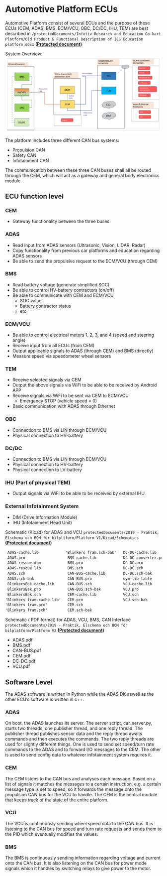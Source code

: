 # Automotive Platform ECUs
Automotive Platform consist of several ECUs and the purpose of these ECUs (CEM, ADAS, BMS, ECM/VCU, OBC, DC/DC, IHU, TEM) are best described in `/protectedDocuments/Infotiv Research and Education Go-kart Platform/Old Product & Functional Description of IES Education platform.docx` **([Protected document](contact.md))**

System Overview:
![System Overview!](assets/images/system-overview.png "System Overview")

The platform includes three different CAN bus systems:

- Propulsion CAN
- Safety CAN
- Infotainment CAN


The communication between these three CAN buses shall all be routed through the CEM, which will act as a gateway and general body electronics module.

## ECU function level

### CEM 
- Gateway functionality between the three buses
          
### ADAS
- Read input from ADAS sensors (Ultrasonic, Vision, LIDAR, Radar)
- Copy functionality from previous car platforms and education regarding ADAS sensors
- Be able to send the propulsive request to the ECM/VCU (through CEM)

### BMS
- Read battery voltage (generate simplified SOC)
- Be able to control HV-battery contractors (on/off)
- Be able to communicate with CEM and ECM/VCU
	* SOC value 
	* Battery contractor status
	* etc
      
### ECM/VCU
- Be able to control electrical motors 1, 2, 3, and 4 (speed and steering angle)
- Receive input from all ECUs (from CEM)
- Output applicable signals to ADAS (through CEM) and BMS (directly)
- Measure speed via speedometer wheel sensors

### TEM
- Receive selected signals via CEM
- Output the above signals via WiFi to be able to be received by Android APP
- Receive signals via WiFi to be sent via CEM to ECM/VCU
	* Emergency STOP (vehicle speed = 0)
- Basic communication with ADAS through Ethernet

### OBC
- Connection to BMS via LIN through ECM/VCU
- Physical connection to HV-battery

### DC/DC
- Connection to BMS via LIN through ECM/VCU
- Physical connection to HV-battery
- Physical connection to LV-battery

### IHU (Part of physical TEM)
- Output signals via WiFi to be able to be received by external IHU


### External Infotainment System
- DIM (Drive Information Module)
- IHU (Infotainment Head Unit)

Schematic (Kicad) for ADAS and VCU `protectedDocuments/2019 - Praktik, Elschema och BOM för bilpltform/Platform V1/Kicad/Schematics` **([Protected document](contact.md))**

```txt
 ADAS-cache.lib            'Blinkers fram.sch-bak'   DC-DC-cache.lib
 ADAS.pro                   BMS-cache.lib           'DC-DC converter.pro'
 ADAS-rescue.dcm            BMS.pro                  DC-DC.pro
 ADAS-rescue.lib            BMS.sch                  DC-DC.sch
 ADAS.sch                   CAN-BUS-cache.lib        DC-DC.sch-bak
 ADAS.sch-bak               CAN-BUS.pro              sym-lib-table
 BlinkersBak-cache.lib      CAN-BUS.sch              VCU-cache.lib
 BlinkersBak.pro            CAN-BUS.sch-bak          VCU.pro
 BlinkersBak.sch            CEM-cache.lib            VCU.sch
'Blinkers fram-cache.lib'   CEM.pro                  VCU.sch-bak
'Blinkers fram.pro'         CEM.sch
'Blinkers fram.sch'         CEM.sch-bak
```

Schematic ( PDF format) for ADAS, VCU, BMS, CAN Interface `protectedDocuments/2019 - Praktik, Elschema och BOM för bilplatform/Platform V2` **([Protected document](contact.md))**

- ADAS.pdf
- BMS.pdf
- CAN-BUS.pdf
- CEM.pdf
- DC-DC.pdf
- VCU.pdf


## Software Level
The ADAS software is written in Python while the ADAS DK aswell as the other ECU’s software is written in c++. 

### ADAS
On boot, the ADAS launches its server. The server script, car_server.py, starts two threads, one publisher thread, and one reply thread. The publisher thread publishes sensor data and the reply thread awaits commands and then executes the commands. 
The two reply threads are used for slightly different things. One is used to send set speed/turn rate commands to the ADAS and to forward I/O messages to the CEM. The other is used to send config data to whatever infotainment system requires it.

### CEM
The CEM listens to the CAN bus and analyses each message. Based on a list of signals it matches the messages to a certain instruction, e.g. a certain message type is set to speed, so it forwards the message onto the propulsion CAN bus for the VCU to handle. The CEM is the central module that keeps track of the state of the entire platform.

### VCU
The VCU is continuously sending wheel speed data to the CAN bus. It is listening to the CAN bus for speed and turn rate requests and sends them to the PID which eventually modifies the values.

### BMS
The BMS is continuously sending information regarding voltage and current onto the CAN bus. It is also listening on the CAN bus for power mode signals which it handles by switching relays to give power to the motor.


